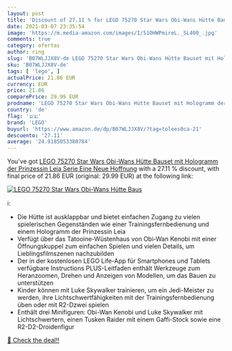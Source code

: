 ```yaml
---
layout: post
title: 'Discount of 27.11 % for LEGO 75270 Star Wars Obi-Wans Hütte Baus'
date: 2021-03-07 23:35:54
image: 'https://m.media-amazon.com/images/I/51OHWPmireL._SL400_.jpg'
comments: true
category: ofertas
author: ring
slug: 'B07WLJJX8V-de LEGO 75270 Star Wars Obi-Wans Hütte Bauset mit Hologramm...'
sku: 'B07WLJJX8V-de'
tags: [ 'lego', ]
actualPrice: 21.86 EUR
currency: EUR
price: 21.86
comparePrice: 29.99 EUR
prodname: 'LEGO 75270 Star Wars Obi-Wans Hütte Bauset mit Hologramm der Prinzessin Leia  Serie Eine Neue Hoffnung'
country: 'de'
flag: '🇩🇪'
brand: 'LEGO'
buyurl: 'https://www.amazon.de/dp/B07WLJJX8V/?tag=tolees0ca-21'
descuento: '27.11'
average: '24.9185053380784'
---
```


You've got [LEGO 75270 Star Wars Obi-Wans Hütte Bauset mit Hologramm der Prinzessin Leia  Serie Eine Neue Hoffnung](https://www.amazon.de/dp/B07WLJJX8V/?tag=tolees0ca-21) with a  27.11 % discount, with final price of 21.86 EUR (original: 29.99 EUR) at the following link:

[![LEGO 75270 Star Wars Obi-Wans Hütte Baus](https://m.media-amazon.com/images/I/51OHWPmireL._SL400_.jpg)](https://www.amazon.de/dp/B07WLJJX8V/?tag=tolees0ca-21)

ℹ️:

- Die Hütte ist ausklappbar und bietet einfachen Zugang zu vielen spielerischen Gegenständen wie einer Trainingsfernbedienung und einem Hologramm der Prinzessin Leia
- Verfügt über das Tatooine-Wüstenhaus von Obi-Wan Kenobi mit einer Öffnungskuppel zum einfachen Spielen und vielen Details, um Lieblingsfilmszenen nachzubilden
- Der in der kostenlosen LEGO Life-App für Smartphones und Tablets verfügbare Instructions PLUS-Leitfaden enthält Werkzeuge zum Heranzoomen, Drehen und Anzeigen von Modellen, um das Bauen zu unterstützen
- Kinder können mit Luke Skywalker trainieren, um ein Jedi-Meister zu werden, ihre Lichtschwertfähigkeiten mit der Trainingsfernbedienung üben oder mit R2-Dzwei spielen
- Enthält drei Minifiguren: Obi-Wan Kenobi und Luke Skywalker mit Lichtschwertern, einen Tusken Raider mit einem Gaffi-Stock sowie eine R2-D2-Droidenfigur

[🛒 Check the deal!!](https://www.amazon.de/dp/B07WLJJX8V/?tag=tolees0ca-21)
